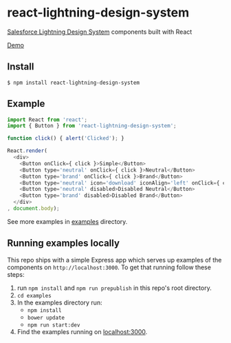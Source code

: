 # react-lightning-design-system

[Salesforce Lightning Design System](http://www.lightningdesignsystem.com/) components built with React

[Demo](http://stomita.github.io/react-lightning-design-system/)


## Install

```
$ npm install react-lightning-design-system
```

## Example

```javascript
import React from 'react';
import { Button } from 'react-lightning-design-system';

function click() { alert('Clicked'); }

React.render(
  <div>
    <Button onClick={ click }>Simple</Button>
    <Button type='neutral' onClick={ click }>Neutral</Button>
    <Button type='brand' onClick={ click }>Brand</Button>
    <Button type='neutral' icon='download' iconAlign='left' onClick={ click }>Icon #1</Button>
    <Button type='neutral' disabled>Disabled Neutral</Button>
    <Button type='brand' disabled>Disabled Brand</Button>
  </div>
, document.body);
```

See more examples in [examples](https://github.com/stomita/react-lightning-design-system/tree/master/examples) directory.


## Running examples locally

This repo ships with a simple Express app which serves up examples of the components on ```http://localhost:3000```.  To get that running follow these steps:

1. run ```npm install``` and ```npm run prepublish``` in this repo's root directory.
2. ```cd examples```
3. In the examples directory run:
   * ```npm install```
   * ```bower update```
   * ```npm run start:dev```
4. Find the examples running on [localhost:3000](http://localhost:3000).

